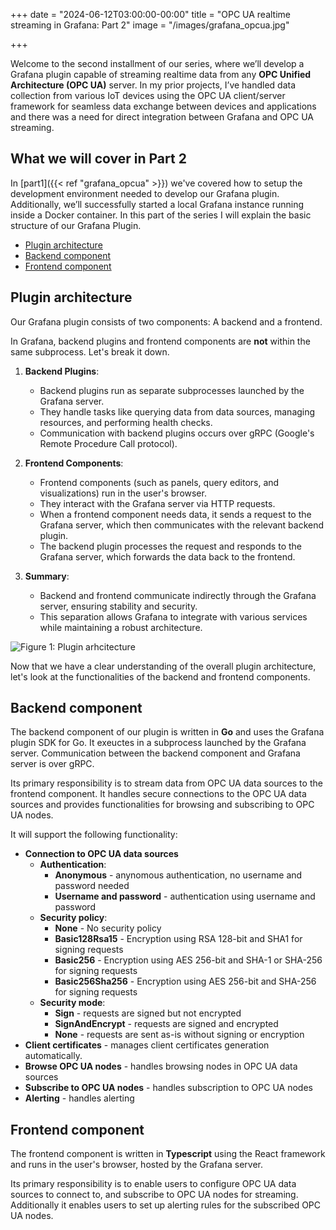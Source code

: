 +++
date = "2024-06-12T03:00:00-00:00"
title = "OPC UA realtime streaming in Grafana: Part 2"
image = "/images/grafana_opcua.jpg"

+++

Welcome to the second installment of our series, where we’ll develop a Grafana plugin capable of streaming realtime data from any **OPC Unified Architecture (OPC UA)** server. In my prior projects, I’ve handled data collection from various IoT devices using the OPC UA client/server framework for seamless data exchange between devices and applications and there was a need for direct integration between Grafana and OPC UA streaming.

## What we will cover in Part 2

In [part1]({{< ref "grafana_opcua" >}}) we've covered how to setup the development environment needed to develop our Grafana plugin. Additionally, we’ll successfully started a local Grafana instance running inside a Docker container. In this part of the series I will explain the basic structure of our Grafana Plugin.

- [Plugin architecture](#plugin-architecture)
- [Backend component](#backend-component)
- [Frontend component](#frontend-component)

## Plugin architecture

Our Grafana plugin consists of two components: A backend and a frontend. 

In Grafana, backend plugins and frontend components are **not** within the same subprocess. Let's break it down.

1. **Backend Plugins**:
   - Backend plugins run as separate subprocesses launched by the Grafana server.
   - They handle tasks like querying data from data sources, managing resources, and performing health checks.
   - Communication with backend plugins occurs over gRPC (Google's Remote Procedure Call protocol).

2. **Frontend Components**:
   - Frontend components (such as panels, query editors, and visualizations) run in the user's browser.
   - They interact with the Grafana server via HTTP requests.
   - When a frontend component needs data, it sends a request to the Grafana server, which then communicates with the relevant backend plugin.
   - The backend plugin processes the request and responds to the Grafana server, which forwards the data back to the frontend.

3. **Summary**:
   - Backend and frontend communicate indirectly through the Grafana server, ensuring stability and security.
   - This separation allows Grafana to integrate with various services while maintaining a robust architecture.


![](/images/grafana_architecture.png "Figure 1: Plugin arhcitecture")

Now that we have a clear understanding of the overall plugin architecture, let's look at the functionalities of the backend and frontend components.

## Backend component

The backend component of our plugin is written in **Go** and uses the Grafana plugin SDK for Go. It exeuctes in a subprocess launched by the Grafana server. Communication between the backend component and Grafana server is over gRPC.

Its primary responsibility is to stream data from OPC UA data sources to the frontend component. It handles secure connections to the OPC UA data sources and provides functionalities for browsing and subscribing to OPC UA nodes.

It will support the following functionality:

- **Connection to OPC UA data sources**
   - **Authentication**:
      - **Anonymous** - anynomous authentication, no username and password needed
      - **Username and password** - authentication using username and password 
   - **Security policy**:
      - **None** - No security policy
      - **Basic128Rsa15** - Encryption using RSA 128-bit and SHA1 for signing requests
      - **Basic256** - Encryption using AES 256-bit and SHA-1 or SHA-256 for signing requests
      - **Basic256Sha256** - Encryption using AES 256-bit and SHA-256 for signing requests
   - **Security mode**:
      - **Sign** - requests are signed but not encrypted
      - **SignAndEncrypt** - requests are signed and encrypted
      - **None** - requests are sent as-is without signing or encryption
- **Client certificates** - manages client certificates generation automatically.
- **Browse OPC UA nodes** - handles browsing nodes in OPC UA data sources
- **Subscribe to OPC UA nodes** - handles subscription to OPC UA nodes
- **Alerting** - handles alerting


## Frontend component

The frontend component is written in **Typescript** using the React framework and runs in the user's browser, hosted by the Grafana server.

Its primary responsibility is to enable users to configure OPC UA data sources to connect to, and subscribe to OPC UA nodes for streaming. Additionally it enables users to set up alerting rules for the subscribed OPC UA nodes.
